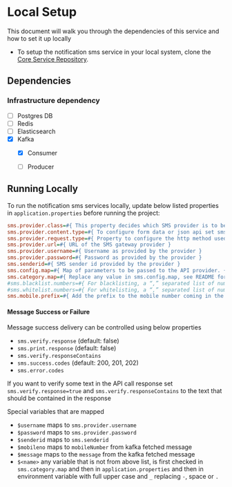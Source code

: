 # Local Setup

This document will walk you through the dependencies of this service and how to set it up locally

- To setup the notification sms service in your local system, clone the [Core Service Repository](https://github.com/upyog/UPYOG/tree/master/core-services).

## Dependencies

### Infrastructure dependency

- [ ] Postgres DB
- [ ] Redis
- [ ] Elasticsearch
- [x] Kafka
  - [x] Consumer
  - [ ] Producer


## Running Locally

To run the notification sms services locally, update below listed properties in `application.properties` before running the project:

```ini
sms.provider.class=#{ This property decides which SMS provider is to be used by the service to send messages . Generic, Console, NIC, MSDG are the providers available}
sms.provider.content.type=#{ To configure form data or json api set sms.provider.content.type=application/x-www-form-urlencoded or sms.provider.content.type=application/json respectively }
sms.provider.request.type=#{ Property to configure the http method used to call provider. Either `GET` or `POST` }
sms.provider.url=#{ URL of the SMS gateway provider }
sms.provider.username=#{ Username as provided by the provider } 
sms.provider.password=#{ Password as provided by the provider }
sms.senderid=#{ SMS sender id provided by the provider }
sms.config.map=#{ Map of parameters to be passed to the API provider. {'uname':'$username', 'pwd': '$password', 'sid':'$senderid', 'mobileno':'$mobileno', 'content':'$message', 'smsservicetype':'unicodemsg', 'myParam': '$extraParam' , 'messageType': '$mtype'} }
sms.category.map=#{ Replace any value in sms.config.map, see README for more details }
#sms.blacklist.numbers=#{ For blacklisting, a “,” separated list of numbers or number patterns, see README for more details }
#sms.whitelist.numbers=#{ For whitelisting, a “,” separated list of numbers or number patterns, see README for more details }
sms.mobile.prefix=#{ Add the prefix to the mobile number coming in the message queue }
```

#### Message Success or Failure

Message success delivery can be controlled using below properties
- `sms.verify.response` (default: false)
- `sms.print.response` (default: false)
- `sms.verify.responseContains`
- `sms.success.codes` (default: 200, 201, 202)
- `sms.error.codes`

If you want to verify some text in the API call response set `sms.verify.response=true` and `sms.verify.responseContains` to the text that should be contained in the response

Special variables that are mapped

- `$username` maps to `sms.provider.username`
- `$password` maps to `sms.provider.password`
- `$senderid` maps to `sms.senderid`
- `$mobileno` maps to `mobileNumber` from kafka fetched message
- `$message` maps to the `message` from the kafka fetched message
- `$<name>` any variable that is not from above list, is first checked in `sms.category.map` and then in `application.properties` and then in environment variable with full upper case and `_` replacing `-`, space or `.`
